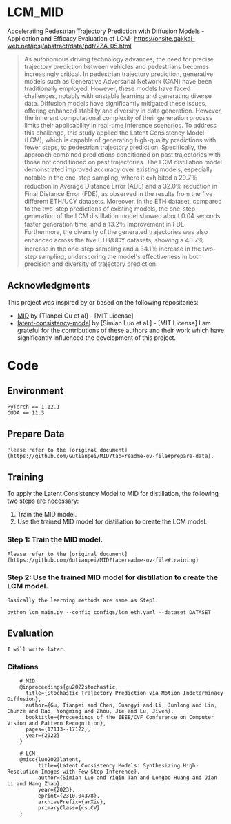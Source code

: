 # LCM_MID

Accelerating Pedestrian Trajectory Prediction with Diffusion Models - Application and Efficacy Evaluation of LCM-
https://onsite.gakkai-web.net/ipsj/abstract/data/pdf/2ZA-05.html

> As autonomous driving technology advances, the need for precise trajectory prediction between vehicles and pedestrians becomes increasingly critical. In pedestrian trajectory prediction, generative models such as Generative Adversarial Network (GAN) have been traditionally employed. However, these models have faced challenges, notably with unstable learning and generating diverse data. Diffusion models have significantly mitigated these issues, offering enhanced stability and diversity in data generation. However, the inherent computational complexity of their generation process limits their applicability in real-time inference scenarios. To address this challenge, this study applied the Latent Consistency Model (LCM), which is capable of generating high-quality predictions with fewer steps, to pedestrian trajectory prediction. Specifically, the approach combined predictions conditioned on past trajectories with those not conditioned on past trajectories. The LCM distillation model demonstrated improved accuracy over existing models, especially notable in the one-step sampling, where it exhibited a 29.7％ reduction in Average Distance Error (ADE) and a 32.0％ reduction in Final Distance Error (FDE), as observed in the results from the five different ETH/UCY datasets. Moreover, in the ETH dataset, compared to the two-step predictions of existing models, the one-step generation of the LCM distillation model showed about 0.04 seconds faster generation time, and a 13.2％ improvement in FDE. Furthermore, the diversity of the generated trajectories was also enhanced across the five ETH/UCY datasets, showing a 40.7％ increase in the one-step sampling and a 34.1％ increase in the two-step sampling, underscoring the model's effectiveness in both precision and diversity of trajectory prediction.

## Acknowledgments
This project was inspired by or based on the following repositories:
- [MID](https://github.com/Gutianpei/MID) by [Tianpei Gu et al] - [MIT License]
- [latent-consistency-model](https://github.com/luosiallen/latent-consistency-model) by [Simian Luo et al.] - [MIT License]
I am grateful for the contributions of these authors and their work which have significantly influenced the development of this project.

# Code

## Environment
    PyTorch == 1.12.1
    CUDA == 11.3

## Prepare Data
    Please refer to the [original document](https://github.com/Gutianpei/MID?tab=readme-ov-file#prepare-data). 

## Training

To apply the Latent Consistency Model to MID for distillation, the following two steps are necessary:
1. Train the MID model.
2. Use the trained MID model for distillation to create the LCM model.

### Step 1: Train the MID model.
    Please refer to the [original document](https://github.com/Gutianpei/MID?tab=readme-ov-file#training)
 
### Step 2: Use the trained MID model for distillation to create the LCM model.
    Basically the learning methods are same as Step1.
```python lcm_main.py --config configs/lcm_eth.yaml --dataset DATASET``` 

## Evaluation
    I will write later.


### Citations
```
    # MID
    @inproceedings{gu2022stochastic,
      title={Stochastic Trajectory Prediction via Motion Indeterminacy Diffusion},
      author={Gu, Tianpei and Chen, Guangyi and Li, Junlong and Lin, Chunze and Rao, Yongming and Zhou, Jie and Lu, Jiwen},
      booktitle={Proceedings of the IEEE/CVF Conference on Computer Vision and Pattern Recognition},
      pages={17113--17122},
      year={2022}
    }

    # LCM
    @misc{luo2023latent,
          title={Latent Consistency Models: Synthesizing High-Resolution Images with Few-Step Inference}, 
          author={Simian Luo and Yiqin Tan and Longbo Huang and Jian Li and Hang Zhao},
          year={2023},
          eprint={2310.04378},
          archivePrefix={arXiv},
          primaryClass={cs.CV}
    }
```